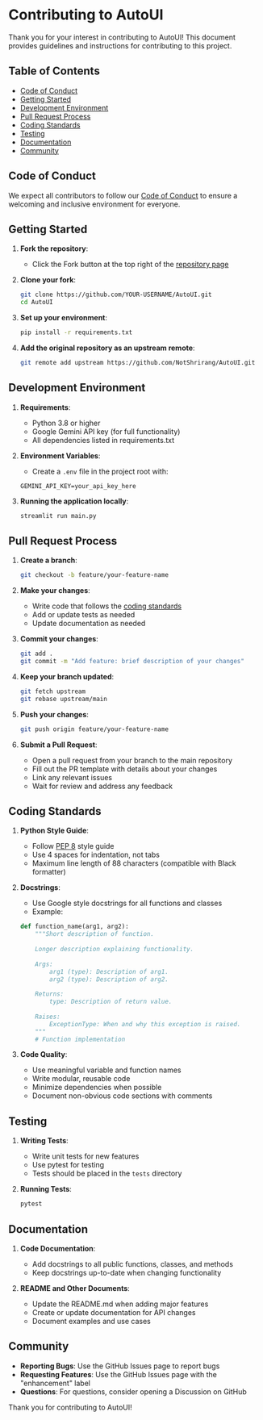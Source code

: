 # Contributing to AutoUI

Thank you for your interest in contributing to AutoUI! This document provides guidelines and instructions for contributing to this project.

## Table of Contents
- [Code of Conduct](#code-of-conduct)
- [Getting Started](#getting-started)
- [Development Environment](#development-environment)
- [Pull Request Process](#pull-request-process)
- [Coding Standards](#coding-standards)
- [Testing](#testing)
- [Documentation](#documentation)
- [Community](#community)

## Code of Conduct

We expect all contributors to follow our [Code of Conduct](CODE_OF_CONDUCT.md) to ensure a welcoming and inclusive environment for everyone.

## Getting Started

1. **Fork the repository**:
   - Click the Fork button at the top right of the [repository page](https://github.com/NotShrirang/AutoUI)

2. **Clone your fork**:
   ```bash
   git clone https://github.com/YOUR-USERNAME/AutoUI.git
   cd AutoUI
   ```

3. **Set up your environment**:
   ```bash
   pip install -r requirements.txt
   ```
   
4. **Add the original repository as an upstream remote**:
   ```bash
   git remote add upstream https://github.com/NotShrirang/AutoUI.git
   ```

## Development Environment

1. **Requirements**:
   - Python 3.8 or higher
   - Google Gemini API key (for full functionality)
   - All dependencies listed in requirements.txt

2. **Environment Variables**:
   - Create a `.env` file in the project root with:
   ```
   GEMINI_API_KEY=your_api_key_here
   ```

3. **Running the application locally**:
   ```bash
   streamlit run main.py
   ```

## Pull Request Process

1. **Create a branch**:
   ```bash
   git checkout -b feature/your-feature-name
   ```

2. **Make your changes**:
   - Write code that follows the [coding standards](#coding-standards)
   - Add or update tests as needed
   - Update documentation as needed

3. **Commit your changes**:
   ```bash
   git add .
   git commit -m "Add feature: brief description of your changes"
   ```

4. **Keep your branch updated**:
   ```bash
   git fetch upstream
   git rebase upstream/main
   ```

5. **Push your changes**:
   ```bash
   git push origin feature/your-feature-name
   ```

6. **Submit a Pull Request**:
   - Open a pull request from your branch to the main repository
   - Fill out the PR template with details about your changes
   - Link any relevant issues
   - Wait for review and address any feedback

## Coding Standards

1. **Python Style Guide**:
   - Follow [PEP 8](https://peps.python.org/pep-0008/) style guide
   - Use 4 spaces for indentation, not tabs
   - Maximum line length of 88 characters (compatible with Black formatter)

2. **Docstrings**:
   - Use Google style docstrings for all functions and classes
   - Example:
   ```python
   def function_name(arg1, arg2):
       """Short description of function.
       
       Longer description explaining functionality.
       
       Args:
           arg1 (type): Description of arg1.
           arg2 (type): Description of arg2.
           
       Returns:
           type: Description of return value.
           
       Raises:
           ExceptionType: When and why this exception is raised.
       """
       # Function implementation
   ```

3. **Code Quality**:
   - Use meaningful variable and function names
   - Write modular, reusable code
   - Minimize dependencies when possible
   - Document non-obvious code sections with comments

## Testing

1. **Writing Tests**:
   - Write unit tests for new features
   - Use pytest for testing
   - Tests should be placed in the `tests` directory

2. **Running Tests**:
   ```bash
   pytest
   ```

## Documentation

1. **Code Documentation**:
   - Add docstrings to all public functions, classes, and methods
   - Keep docstrings up-to-date when changing functionality

2. **README and Other Documents**:
   - Update the README.md when adding major features
   - Create or update documentation for API changes
   - Document examples and use cases

## Community

- **Reporting Bugs**: Use the GitHub Issues page to report bugs
- **Requesting Features**: Use the GitHub Issues page with the "enhancement" label
- **Questions**: For questions, consider opening a Discussion on GitHub

Thank you for contributing to AutoUI!